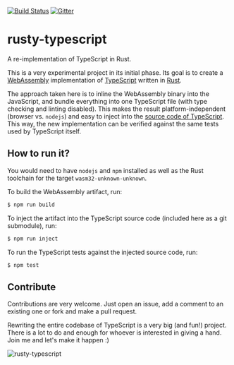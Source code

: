 [![Build Status](https://travis-ci.com/yever/rusty-typescript.svg?branch=master)](https://travis-ci.com/yever/rusty-typescript)
[![Gitter](https://badges.gitter.im/rusty-typescript/community.svg)](https://gitter.im/rusty-typescript/community?utm_source=badge&utm_medium=badge&utm_campaign=pr-badge)

# rusty-typescript
A re-implementation of TypeScript in Rust.

This is a very experimental project in its initial phase.
Its goal is to create a [WebAssembly](https://webassembly.org/)
implementation of [TypeScript](https://www.typescriptlang.org/)
written in [Rust](https://www.rust-lang.org/).

The approach taken here is to inline the WebAssembly binary into the
JavaScript, and bundle everything into one TypeScript file (with type
checking and linting disabled).
This makes the result platform-independent (browser vs. `nodejs`) and easy
to inject into the [source code of TypeScript](https://github.com/Microsoft/TypeScript).
This way, the new implementation can be verified against the same tests used by TypeScript itself.

## How to run it?

You would need to have `nodejs` and `npm` installed as well as the Rust toolchain
for the target `wasm32-unknown-unknown`.

To build the WebAssembly artifact, run:
```sh
$ npm run build
```

To inject the artifact into the TypeScript source code (included here as a git submodule), run:
```sh
$ npm run inject
```

To run the TypeScript tests against the injected source code, run:
```sh
$ npm test
```

## Contribute

Contributions are very welcome. Just open an issue, add a comment to an existing one or fork and make a pull request.

Rewriting the entire codebase of TypeScript is a very big (and fun!) project. There is a lot to do and enough for whoever is interested in giving a hand. Join me and let's make it happen :)

![rusty-typescript](https://media1.tenor.com/images/2ceb8a9146957d119d377e7c63b3d8fd/tenor.gif)
